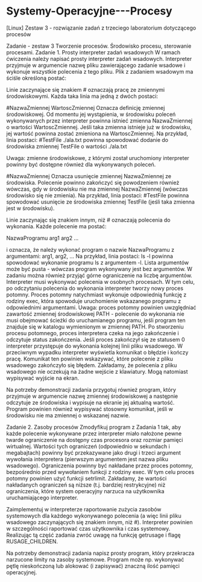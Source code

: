 # Systemy-Operacyjne---Procesy
[Linux] Zestaw 3 - rozwiązanie zadań z trzeciego laboratorium dotyczącego procesów


Zadanie - zestaw 3
Tworzenie procesów. Środowisko procesu, sterowanie procesami.
Zadanie 1. Prosty interpreter zadań wsadowych
W ramach ćwiczenia należy napisać prosty interpreter zadań wsadowych. Interpreter przyjmuje w argumencie nazwę pliku zawierającego zadanie wsadowe i wykonuje wszystkie polecenia z tego pliku. Plik z zadaniem wsadowym ma ściśle określoną postać:

Linie zaczynające się znakiem # oznaczają pracę ze zmiennymi środowiskowymi. Każda taka linia ma jedną z dwóch postaci:

#NazwaZmiennej WartoscZmiennej
Oznacza definicję zmiennej środowiskowej. Od momentu jej wystąpienia, w środowisku poleceń wykonywanych przez interpreter powinna istnieć zmienna NazwaZmiennej o wartości WartoscZmiennej. Jeśli taka zmienna istnieje już w środowisku, jej wartość powinna zostać zmieniona na WartoscZmiennej.
Na przykład, linia postaci:
#TestFile ./ala.txt
powinna spowodować dodanie do środowiska zmiennej TestFile o wartości ./ala.txt

Uwaga: zmienne środowiskowe, z którymi został uruchomiony interpreter powinny być dostępne również dla wykonywanych poleceń.

#NazwaZmiennej
Oznacza usunięcie zmiennej NazwaZmiennej ze środowiska. Polecenie powinno zakończyć się powodzeniem również wówczas, gdy w środowisku nie ma zmiennej NazwaZmiennej (wówczas środowisko się nie zmienia).
Na przykład, linia postaci:
#TestFile
powinna spowodować usunięcie ze środowiska zmiennej TestFile (jeśli taka zmienna jest w środowisku).

Linie zaczynając się znakiem innym, niż # oznaczają polecenia do wykonania. Każde polecenie ma postać:

NazwaProgramu arg1 arg2 ...

i oznacza, że należy wykonać program o nazwie NazwaProgramu z argumentami: arg1, arg2, ...
Na przykład, linia postaci:
ls -l
powinna spowodować wykonanie programu ls z argumentem -l. Lista argumentów może być pusta - wówczas program wykonywany jest bez argumentów. W zadaniu można również przyjąć górne ograniczenie na liczbę argumentów.
Interpreter musi wykonywać polecenia w osobnych procesach. W tym celu, po odczytaniu polecenia do wykonania interpreter tworzy nowy proces potomny. Proces potomny natychmiast wykonuje odpowiednią funkcję z rodziny exec, która spowoduje uruchomienie wskazanego programu z odpowiednimi argumentami. Uwaga: proces potomny powinien uwzględniać zawartość zmiennej środowiskowej PATH - polecenie do wykonania nie musi obejmować ścieżki do uruchamianego programu, jeśli program ten znajduje się w katalogu wymienionym w zmiennej PATH.
Po stworzeniu procesu potomnego, proces interpretera czeka na jego zakończenie i odczytuje status zakończenia. Jeśli proces zakończył się ze statusem 0 interpreter przystępuje do wykonania kolejnej linii pliku wsadowego. W przeciwnym wypadku interpreter wyświetla komunikat o błędzie i kończy pracę. Komunikat ten powinien wskazywać, które polecenie z pliku wsadowego zakończyło się błędem. Zakładamy, że polecenia z pliku wsadowego nie oczekują na żadne wejście z klawiatury. Mogą natomiast wypisywać wyjście na ekran.

Na potrzeby demonstracji zadania przygotuj również program, który przyjmuje w argumencie nazwę zmiennej środowiskowej a następnie odczytuje ze środowiska i wypisuje na ekranie jej aktualną wartość. Program powinien również wypisywać stosowny komunikat, jeśli w środowisku nie ma zmiennej o wskazanej nazwie.

Zadanie 2. Zasoby procesów
Zmodyfikuj program z Zadania 1 tak, aby każde polecenie wykonywane przez interpreter miało nałożone pewne twarde ograniczenie na dostępny czas procesora oraz rozmiar pamięci wirtualnej. Wartości tych ograniczeń (odpowiednio w sekundach i megabajtach) powinny być przekazywane jako drugi i trzeci argument wywołania interpretera (pierwszym argumentem jest nazwa pliku wsadowego). Ograniczenia powinny być nakładane przez proces potomny, bezpośrednio przed wywołaniem funkcji z rodziny exec. W tym celu proces potomny powinien użyć funkcji setrlimit. Zakładamy, że wartości nakładanych ograniczeń są niższe (t.j. bardziej restrykcyjne) niż ograniczenia, które system operacyjny narzuca na użytkownika uruchamiającego interpreter.

Zaimplementuj w interpreterze raportowanie zużycia zasobów systemowych dla każdego wykonywanego polecenia (a więc linii pliku wsadowego zaczynających się znakiem innym, niż #). Interpreter powinien w szczególności raportować czas użytkownika i czas systemowy. Realizując tą część zadania zwróć uwagę na funkcję getrusage i flagę RUSAGE_CHILDREN.

Na potrzeby demonstracji zadania napisz prosty program, który przekracza narzucone limity na zasoby systemowe. Program może np. wykonywać  pętlę nieskończoną lub alokować (i zapisywać) znaczną ilość pamięci operacyjnej.
